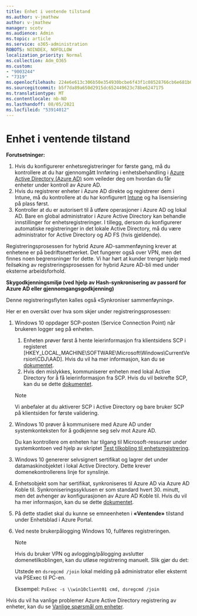 ```yaml
---
title: Enhet i ventende tilstand
ms.author: v-jmathew
author: v-jmathew
manager: scotv
ms.audience: Admin
ms.topic: article
ms.service: o365-administration
ROBOTS: NOINDEX, NOFOLLOW
localization_priority: Normal
ms.collection: Adm_O365
ms.custom:
- "9003244"
- "7319"
ms.openlocfilehash: 224e6e613c306b50e354930bcbe6f43f1c08528766cb6e681b0e9826b2d55a4d
ms.sourcegitcommit: b5f7da89a650d2915dc652449623c78be6247175
ms.translationtype: MT
ms.contentlocale: nb-NO
ms.lasthandoff: 08/05/2021
ms.locfileid: "53914012"
---
```

# <a name="device-in-pending-state"></a>Enhet i ventende tilstand

**Forutsetninger:**

1. Hvis du konfigurerer enhetsregistreringer for første gang, må du kontrollere at du har gjennomgått Innføring i enhetsbehandling i [Azure Active Directory (Azure AD)](https://docs.microsoft.com/azure/active-directory/devices/overview?WT.mc_id=Portal-Microsoft_Azure_Support) som veileder deg om hvordan du får enheter under kontroll av Azure AD.
2. Hvis du registrerer enheter i Azure AD direkte og registrerer dem i Intune, må du kontrollere at [](https://docs.microsoft.com/mem/intune/fundamentals/licenses-assign?WT.mc_id=Portal-Microsoft_Azure_Support) du har konfigurert [Intune](https://docs.microsoft.com/mem/intune/enrollment/device-enrollment?WT.mc_id=Portal-Microsoft_Azure_Support) og ha lisensiering på plass først.
3. Kontroller at du er autorisert til å utføre operasjoner i Azure AD og lokal AD. Bare en global administrator i Azure Active Directory kan behandle innstillinger for enhetsregistreringer. I tillegg, dersom du konfigurerer automatiske registreringer in det lokale Active Directory, må du være administrator for Active Directory og AD FS (hvis gjeldende).

Registreringsprosessen for hybrid Azure AD-sammenføyning krever at enhetene er på bedriftsnettverket. Det fungerer også over VPN, men det finnes noen begrensninger for dette. Vi har hørt at kunder trenger hjelp med feilsøking av registreringsprosessen for hybrid Azure AD-bli med under eksterne arbeidsforhold.

**Skygodkjenningsmiljø (ved hjelp av Hash-synkronisering av passord for Azure AD eller gjennomgangsgodkjenning)**

Denne registreringsflyten kalles også «Synkroniser sammenføyning».

Her er en oversikt over hva som skjer under registreringsprosessen:

1. Windows 10 oppdager SCP-posten (Service Connection Point) når brukeren logger seg på enheten.

    1. Enheten prøver først å hente leierinformasjon fra klientsidens SCP i registeret [HKEY_LOCAL_MACHINE\SOFTWARE\Microsoft\Windows\CurrentVersion\CDJ\AAD]. Hvis du vil ha mer informasjon, kan du se [dokumentet](https://docs.microsoft.com/azure/active-directory/devices/hybrid-azuread-join-control).
    1. Hvis den mislykkes, kommuniserer enheten med lokal Active Directory for å få leierinformasjon fra SCP. Hvis du vil bekrefte SCP, kan du se dette [dokumentet](https://docs.microsoft.com/azure/active-directory/devices/hybrid-azuread-join-manual#configure-a-service-connection-point).

    > [!NOTE]
    > Vi anbefaler at du aktiverer SCP i Active Directory og bare bruker SCP på klientsiden for første validering.

2. Windows 10 prøver å kommunisere med Azure AD under systemkonteksten for å godkjenne seg selv mot Azure AD.

    Du kan kontrollere om enheten har tilgang til Microsoft-ressurser under systemkontoen ved hjelp av skriptet [Test tilkobling til enhetsregistrering](https://gallery.technet.microsoft.com/Test-Device-Registration-3dc944c0).

3. Windows 10 genererer selvsignert sertifikat og lagrer det under datamaskinobjektet i lokal Active Directory. Dette krever domenekontrollerens linje for synslinje.

4. Enhetsobjekt som har sertifikat, synkroniseres til Azure AD via Azure AD Koble til. Synkroniseringssyklusen er som standard hvert 30. minutt, men det avhenger av konfigurasjonen av Azure AD Koble til. Hvis du vil ha mer informasjon, kan du se dette [dokumentet](https://docs.microsoft.com/azure/active-directory/hybrid/how-to-connect-sync-configure-filtering#organizational-unitbased-filtering).

5. På dette stadiet skal du kunne se emneenheten i **«Ventende»** tilstand under Enhetsblad i Azure Portal.

6. Ved neste brukerpålogging Windows 10, fullføres registreringen.

    > [!NOTE]
    > Hvis du bruker VPN og avlogging/pålogging avslutter domenetilkoblingen, kan du utløse registrering manuelt. Slik gjør du det:
    >
    > Utstede en `dsregcmd /join` lokal melding på administrator eller eksternt via PSExec til PC-en.
    >
    > Eksempel: `PsExec -s \\win10client01 cmd, dsregcmd /join`

Hvis du vil ha vanlige problemer Azure Active Directory registrering av enheter, kan du se [Vanlige spørsmål om enheter](https://docs.microsoft.com/azure/active-directory/devices/faq).
